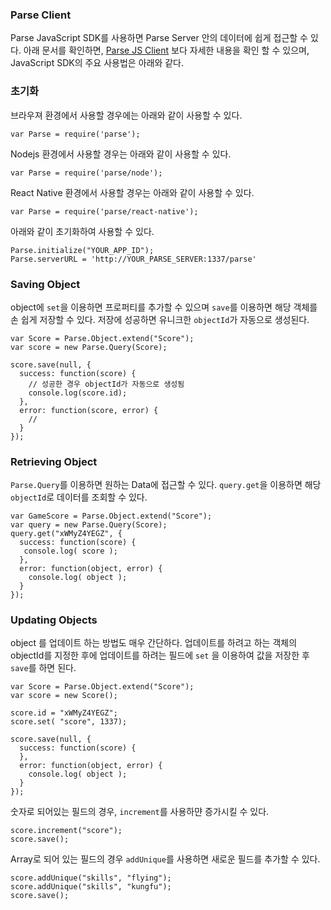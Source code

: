 ### Parse Client

Parse JavaScript SDK를 사용하면 Parse Server 안의 데이터에 쉽게 접근할 수 있다.
아래 문서를 확인하면, [Parse JS Client](http://docs.parseplatform.org/js/guide/) 보다 자세한 내용을 확인 할 수 있으며, JavaScript SDK의 주요 사용법은 아래와 같다.

### 초기화

브라우져 환경에서 사용할 경우에는 아래와 같이 사용할 수 있다.

```
var Parse = require('parse');
```

Nodejs 환경에서 사용할 경우는 아래와 같이 사용할 수 있다.

```
var Parse = require('parse/node');
```

React Native 환경에서 사용할 경우는 아래와 같이 사용할 수 있다.

```
var Parse = require('parse/react-native');
```

아래와 같이 초기화하여 사용할 수 있다.

```
Parse.initialize("YOUR_APP_ID");
Parse.serverURL = 'http://YOUR_PARSE_SERVER:1337/parse'
```

### Saving Object

object에 `set`을 이용하면 프로퍼티를 추가할 수 있으며
`save`를 이용하면 해당 객체를 손 쉽게 저장할 수 있다. 저장에 성공하면 유니크한 `objectId`가 자동으로 생성된다.

```
var Score = Parse.Object.extend("Score");
var score = new Parse.Query(Score);

score.save(null, {
  success: function(score) {
    // 성공한 경우 objectId가 자동으로 생성됨
    console.log(score.id);
  },
  error: function(score, error) {
    //
  }
});
```

### Retrieving Object

`Parse.Query`를 이용하면 원하는 Data에 접근할 수 있다.
`query.get`을 이용하면 해당 `objectId`로 데이터를 조회할 수 있다.

```
var GameScore = Parse.Object.extend("Score");
var query = new Parse.Query(Score);
query.get("xWMyZ4YEGZ", {
  success: function(score) {
   console.log( score );
  },
  error: function(object, error) {
    console.log( object );
  }
});
```

### Updating Objects

object 를 업데이트 하는 방법도 매우 간단하다. 업데이트를 하려고 하는 객체의 objectId를 지정한 후에 업데이트를 하려는 필드에 `set` 을 이용하여 값을 저장한 후 `save`를 하면 된다.

```
var Score = Parse.Object.extend("Score");
var score = new Score();

score.id = "xWMyZ4YEGZ";
score.set( "score", 1337);

score.save(null, {
  success: function(score) {
  },
  error: function(object, error) {
    console.log( object );
  }
});
```

숫자로 되어있는 필드의 경우, `increment`를 사용하먄 증가시킬 수 있다.

```
score.increment("score");
score.save();
```

Array로 되어 있는 필드의 경우 `addUnique`를 사용하면 새로운 필드를 추가할 수 있다.

```
score.addUnique("skills", "flying");
score.addUnique("skills", "kungfu");
score.save();
```